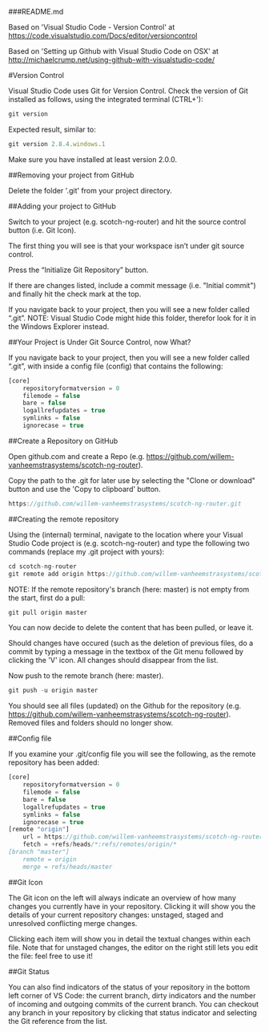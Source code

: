 ###README.md

Based on 'Visual Studio Code - Version Control' at https://code.visualstudio.com/Docs/editor/versioncontrol

Based on 'Setting up Github with Visual Studio Code on OSX' at http://michaelcrump.net/using-github-with-visualstudio-code/

#Version Control

Visual Studio Code uses Git for Version Control. Check the version of Git installed as follows, using the integrated terminal (CTRL+'):

```javascript
git version
```

Expected result, similar to:

```javascript
git version 2.8.4.windows.1
```

Make sure you have installed at least version 2.0.0.

##Removing your project from GitHub

Delete the folder '.git' from your project directory.

##Adding your project to GitHub

Switch to your project (e.g. scotch-ng-router) and hit the source control button (i.e. Git Icon). 

The first thing you will see is that your workspace isn’t under git source control.

Press the “Initialize Git Repository” button.

If there are changes listed, include a commit message (i.e. "Initial commit") and finally hit the check mark at the top.

If you navigate back to your project, then you will see a new folder called “.git”. NOTE: Visual Studio Code might hide this folder, therefor look for it in the Windows Explorer instead.

##Your Project is Under Git Source Control, now What?

If you navigate back to your project, then you will see a new folder called “.git”, with inside a config file (config) that contains the following:

```javascript
[core]
	repositoryformatversion = 0
	filemode = false
	bare = false
	logallrefupdates = true
	symlinks = false
	ignorecase = true
```

##Create a Repository on GitHub

Open github.com and create a Repo (e.g. https://github.com/willem-vanheemstrasystems/scotch-ng-router). 

Copy the path to the .git for later use by selecting the "Clone or download" button and use the 'Copy to clipboard' button.

```javascript
https://github.com/willem-vanheemstrasystems/scotch-ng-router.git
```

##Creating the remote repository

Using the (internal) terminal, navigate to the location where your Visual Studio Code project is (e.g. scotch-ng-router) and type the following two commands (replace my .git project with yours):

```javascript
cd scotch-ng-router
git remote add origin https://github.com/willem-vanheemstrasystems/scotch-ng-router.git
```

NOTE: If the remote repository's branch (here: master) is not empty from the start, first do a pull:

```javascript
git pull origin master
```

You can now decide to delete the content that has been pulled, or leave it. 

Should changes have occured (such as the deletion of previous files, do a commit by typing a message in the textbox of the Git menu followed by clicking the 'V' icon. All changes should disappear from the list.

Now push to the remote branch (here: master).

```javascript
git push -u origin master
```

You should see all files (updated) on the Github for the repository (e.g. https://github.com/willem-vanheemstrasystems/scotch-ng-router). Removed files and folders should no longer show.

##Config file 

If you examine your .git/config file you will see the following, as the remote repository has been added:

```javascript
[core]
	repositoryformatversion = 0
	filemode = false
	bare = false
	logallrefupdates = true
	symlinks = false
	ignorecase = true
[remote "origin"]
	url = https://github.com/willem-vanheemstrasystems/scotch-ng-router.git
	fetch = +refs/heads/*:refs/remotes/origin/*
[branch "master"]
	remote = origin
	merge = refs/heads/master
```

##Git Icon

The Git icon on the left will always indicate an overview of how many changes you currently have in your repository. Clicking it will show you the details of your current repository changes: unstaged, staged and unresolved conflicting merge changes.

Clicking each item will show you in detail the textual changes within each file. Note that for unstaged changes, the editor on the right still lets you edit the file: feel free to use it!

##Git Status

You can also find indicators of the status of your repository in the bottom left corner of VS Code: the current branch, dirty indicators and the number of incoming and outgoing commits of the current branch. You can checkout any branch in your repository by clicking that status indicator and selecting the Git reference from the list.

##
